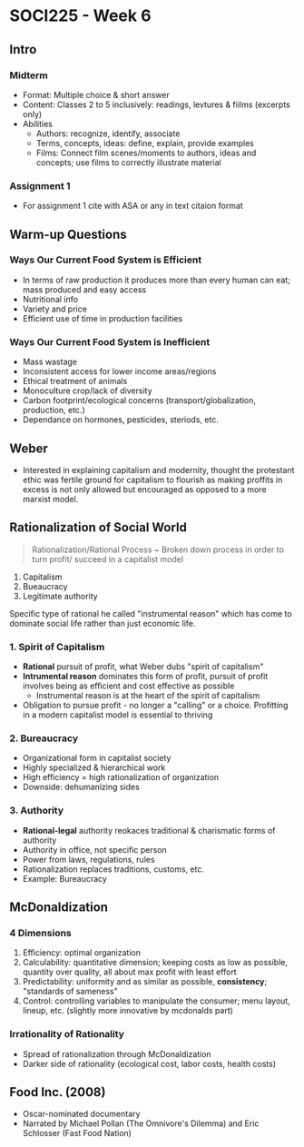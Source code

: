 # SOCI225 - Week 6

## Intro

### Midterm
* Format: Multiple choice & short answer
* Content: Classes 2 to 5 inclusively: readings, levtures & fiilms (excerpts only)
* Abilities
  - Authors: recognize, identify, associate
  - Terms, concepts, ideas: define, explain, provide examples
  - Films: Connect film scenes/moments to authors, ideas and concepts; use films to correctly illustrate material

### Assignment 1
* For assignment 1 cite with ASA or any in text citaion format

## Warm-up Questions

### Ways Our Current Food System is Efficient
* In terms of raw production it produces more than every human can eat; mass produced and easy access
* Nutritional info
* Variety and price
* Efficient use of time in production facilities

### Ways Our Current Food System is Inefficient
* Mass wastage
* Inconsistent access for lower income areas/regions
* Ethical treatment of animals
* Monoculture crop/lack of diversity
* Carbon footprint/ecological concerns (transport/globalization, production, etc.)
* Dependance on hormones, pesticides, steriods, etc.

## Weber
* Interested in explaining capitalism and modernity, thought the protestant ethic was fertile ground for capitalism to flourish as making proffits in excess is not only allowed but encouraged as opposed to a more marxist model.

## Rationalization of Social World
> Rationalization/Rational Process ~ Broken down process in order to turn profit/ succeed in a capitalist model

1. Capitalism
2. Bueaucracy
3. Legitimate authority

Specific type of rational he called "instrumental reason" which has come to dominate social life rather than just economic life.

### 1. Spirit of Capitalism
* **Rational** pursuit of profit, what Weber dubs "spirit of capitalism"
* **Intrumental reason** dominates this form of profit, pursuit of profit involves being as efficient and cost effective as possible
  - Instrumental reason is at the heart of the spirit of capitalism
* Obligation to pursue profit - no longer a "calling" or a choice. Profitting in a modern capitalist model is essential to thriving

### 2. Bureaucracy
* Organizational form in capitalist society
* Highly specialized & hierarchical work
* High efficiency = high rationalization of organization
* Downside: dehumanizing sides

### 3. Authority
* **Rational-legal** authority reokaces traditional & charismatic forms of authority
* Authority in office, not specific person
* Power from laws, regulations, rules
* Rationalization replaces traditions, customs, etc.
* Example: Bureaucracy

## McDonaldization

### 4 Dimensions
1. Efficiency: optimal organization
2. Calculability: quantitative dimension; keeping costs as low as possible, quantity over quality, all about max profit with least effort
3. Predictability: uniformity and as similar as possible, **consistency**; "standards of sameness"
4. Control: controlling variables to manipulate the consumer; menu layout, lineup, etc. (slightly more innovative by mcdonalds part)

### Irrationality of Rationality
* Spread of rationalization through McDonaldization
* Darker side of rationality (ecological cost, labor costs, health costs)

## Food Inc. (2008)
* Oscar-nominated documentary
* Narrated by Michael Pollan (The Omnivore's Dilemma) and Eric Schlosser (Fast Food Nation)